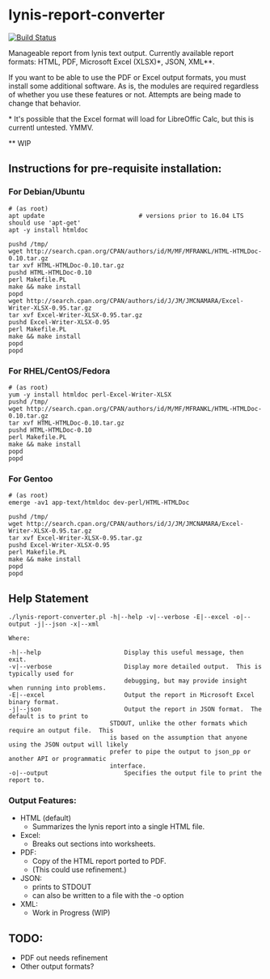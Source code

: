 # lynis-report-converter
[![Build Status](https://travis-ci.org/d4t4king/lynis_report.svg?branch=master)](https://travis-ci.org/d4t4king/lynis_report)

Manageable report from lynis text output. Currently available report formats: HTML, PDF, Microsoft Excel (XLSX)\*, JSON, XML\*\*.

If you want to be able to use the PDF or Excel output formats, you must install some additional software.  As is, the modules are required regardless of whether you use these features or not.  Attempts are being made to change that behavior.

\* It's possible that the Excel format will load for LibreOffic Calc, but this is currentl untested.  YMMV.

\*\* WIP

## Instructions for pre-requisite installation:

### For Debian/Ubuntu
```
# (as root)
apt update							# versions prior to 16.04 LTS should use 'apt-get'
apt -y install htmldoc

pushd /tmp/
wget http://search.cpan.org/CPAN/authors/id/M/MF/MFRANKL/HTML-HTMLDoc-0.10.tar.gz
tar xvf HTML-HTMLDoc-0.10.tar.gz
pushd HTML-HTMLDoc-0.10
perl Makefile.PL
make && make install
popd
wget http://search.cpan.org/CPAN/authors/id/J/JM/JMCNAMARA/Excel-Writer-XLSX-0.95.tar.gz
tar xvf Excel-Writer-XLSX-0.95.tar.gz
pushd Excel-Writer-XLSX-0.95
perl Makefile.PL
make && make install
popd
popd
```
### For RHEL/CentOS/Fedora
```
# (as root)
yum -y install htmldoc perl-Excel-Writer-XLSX
pushd /tmp/
wget http://search.cpan.org/CPAN/authors/id/M/MF/MFRANKL/HTML-HTMLDoc-0.10.tar.gz
tar xvf HTML-HTMLDoc-0.10.tar.gz
pushd HTML-HTMLDoc-0.10
perl Makefile.PL
make && make install
popd
popd
```

### For Gentoo
```
# (as root)
emerge -av1 app-text/htmldoc dev-perl/HTML-HTMLDoc 

pushd /tmp/
wget http://search.cpan.org/CPAN/authors/id/J/JM/JMCNAMARA/Excel-Writer-XLSX-0.95.tar.gz
tar xvf Excel-Writer-XLSX-0.95.tar.gz
pushd Excel-Writer-XLSX-0.95
perl Makefile.PL
make && make install
popd
popd
```

## Help Statement
```
./lynis-report-converter.pl -h|--help -v|--verbose -E|--excel -o|--output -j|--json -x|--xml

Where:

-h|--help                       Display this useful message, then exit.
-v|--verbose                    Display more detailed output.  This is typically used for
                                debugging, but may provide insight when running into problems.
-E|--excel                      Output the report in Microsoft Excel binary format.
-j|--json						Output the report in JSON format.  The default is to print to 
							STDOUT, unlike the other formats which require an output file.  This 
							is based on the assumption that anyone using the JSON output will likely
							prefer to pipe the output to json_pp or another API or programmatic
							interface.
-o|--output                     Specifies the output file to print the report to.
```

### Output Features:
* HTML (default)
	* Summarizes the lynis report into a single HTML file.
* Excel:
	* Breaks out sections into worksheets.
* PDF:
	* Copy of the HTML report ported to PDF.
	* (This could use refinement.)
* JSON:
	* prints to STDOUT
	* can also be written to a file with the -o option
* XML:
	* Work in Progress (WIP)

## TODO:
* PDF out needs refinement
* Other output formats?
